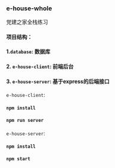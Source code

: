 ### e-house-whole
党建之家全栈练习

#### 项目结构：
#### 1.`database`: 数据库
#### 2. `e-house-client`: 前端后台
#### 3. `e-house-server`: 基于express的后端接口

`e-house-client`:

#### `npm install`

#### `npm run server`



`e-house-server`:

#### `npm install`

#### `npm start`
